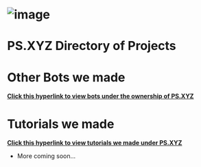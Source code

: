 # ![image](https://cdn.discordapp.com/attachments/838700484185292820/927961936883236864/unknown.png)                                                 
# PS.XYZ Directory of Projects

# Other Bots we made
[**Click this hyperlink to view bots under the ownership of PS.XYZ**](https://github.com/PS-XYZ-Developement/Directory/blob/main/Tutorial.md)

# Tutorials we made
[**Click this hyperlink to view tutorials we made under PS.XYZ**](https://github.com/PS-XYZ-Developement/Directory/tree/main/Stripped%20Down%20Bot%20Tutorials)

- More coming soon...
